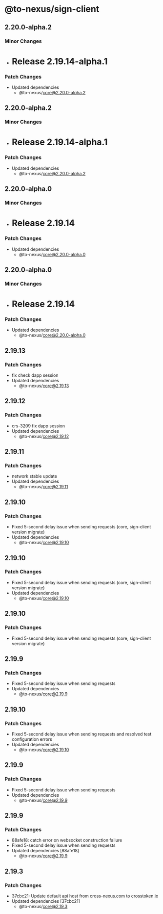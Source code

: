 # @to-nexus/sign-client

## 2.20.0-alpha.2

### Minor Changes

- # Release 2.19.14-alpha.1

### Patch Changes

- Updated dependencies
  - @to-nexus/core@2.20.0-alpha.2

## 2.20.0-alpha.2

### Minor Changes

- # Release 2.19.14-alpha.1

### Patch Changes

- Updated dependencies
  - @to-nexus/core@2.20.0-alpha.2

## 2.20.0-alpha.0

### Minor Changes

- # Release 2.19.14

### Patch Changes

- Updated dependencies
  - @to-nexus/core@2.20.0-alpha.0

## 2.20.0-alpha.0

### Minor Changes

- # Release 2.19.14

### Patch Changes

- Updated dependencies
  - @to-nexus/core@2.20.0-alpha.0

## 2.19.13

### Patch Changes

- fix check dapp session
- Updated dependencies
  - @to-nexus/core@2.19.13

## 2.19.12

### Patch Changes

- crs-3209 fix dapp session
- Updated dependencies
  - @to-nexus/core@2.19.12

## 2.19.11

### Patch Changes

- network stable update
- Updated dependencies
  - @to-nexus/core@2.19.11

## 2.19.10

### Patch Changes

- Fixed 5-second delay issue when sending requests (core, sign-client version migrate)
- Updated dependencies
  - @to-nexus/core@2.19.10

## 2.19.10

### Patch Changes

- Fixed 5-second delay issue when sending requests (core, sign-client version migrate)
- Updated dependencies
  - @to-nexus/core@2.19.10

## 2.19.10

### Patch Changes

- Fixed 5-second delay issue when sending requests (core, sign-client version migrate)

## 2.19.9

### Patch Changes

- Fixed 5-second delay issue when sending requests
- Updated dependencies
  - @to-nexus/core@2.19.9

## 2.19.10

### Patch Changes

- Fixed 5-second delay issue when sending requests and resolved test configuration errors
- Updated dependencies
  - @to-nexus/core@2.19.10

## 2.19.9

### Patch Changes

- Fixed 5-second delay issue when sending requests
- Updated dependencies
  - @to-nexus/core@2.19.9

## 2.19.9

### Patch Changes

- 88afe18: catch error on websocket construction failure
- Fixed 5-second delay issue when sending requests
- Updated dependencies [88afe18]
  - @to-nexus/core@2.19.9

## 2.19.3

### Patch Changes

- 37cbc21: Update default api host from cross-nexus.com to crosstoken.io
- Updated dependencies [37cbc21]
  - @to-nexus/core@2.19.3
